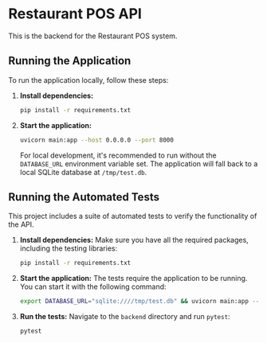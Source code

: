 # Restaurant POS API

This is the backend for the Restaurant POS system.

## Running the Application

To run the application locally, follow these steps:

1.  **Install dependencies:**
    ```bash
    pip install -r requirements.txt
    ```

2.  **Start the application:**
    ```bash
    uvicorn main:app --host 0.0.0.0 --port 8000
    ```

    For local development, it's recommended to run without the `DATABASE_URL` environment variable set. The application will fall back to a local SQLite database at `/tmp/test.db`.

## Running the Automated Tests

This project includes a suite of automated tests to verify the functionality of the API.

1.  **Install dependencies:**
    Make sure you have all the required packages, including the testing libraries:
    ```bash
    pip install -r requirements.txt
    ```

2.  **Start the application:**
    The tests require the application to be running. You can start it with the following command:
    ```bash
    export DATABASE_URL="sqlite:////tmp/test.db" && uvicorn main:app --host 0.0.0.0 --port 8000 &
    ```

3.  **Run the tests:**
    Navigate to the `backend` directory and run `pytest`:
    ```bash
    pytest
    ```